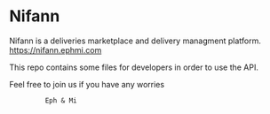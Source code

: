 # Nifann

Nifann is a deliveries marketplace and delivery managment platform. 
https://nifann.ephmi.com

This repo contains some files for developers in order to use the API. 


Feel free to join us if you have any worries

             Eph & Mi
